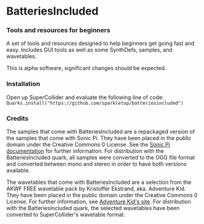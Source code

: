 # BatteriesIncluded

### Tools and resources for beginners

A set of tools and resources designed to help beginners get going fast and easy. Includes GUI tools as well as some SynthDefs, samples, and wavetables.

This is alpha software, significant changes should be expected.

### Installation

Open up SuperCollider and evaluate the following line of code:
`Quarks.install("https://github.com/sparkletop/batteriesincluded")`

### Credits

The samples that come with BatteriesIncluded are a repackaged version of the samples that come with Sonic Pi. They have been placed in the public domain under the Creative Commons 0 License. See the [Sonic Pi documentation](https://github.com/sonic-pi-net/sonic-pi/blob/main/etc/samples/README.md) for further information. For distribution with the BatteriesIncluded quark, all samples were converted to the OGG file format and converted between mono and stereo in order to have both versions available.

The wavetables that come with BatteriesIncluded are a selection from the AKWF FREE wavetable pack by Kristoffer Ekstrand, aka. Adventure Kid. They have been placed in the public domain under the Creative Commons 0 License. For further information, see [Adventure Kid's site](https://www.adventurekid.se/akrt/waveforms/adventure-kid-waveforms/). For distribution with the BatteriesIncluded quark, the selected wavetables have been converted to SuperCollider's wavetable format.
